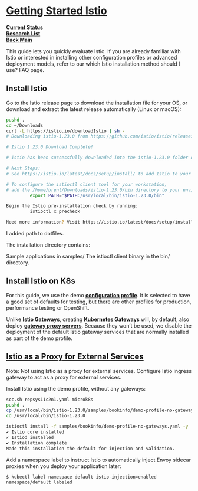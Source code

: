 # **[Getting Started Istio](https://istio.io/latest/docs/setup/getting-started/)**

**[Current Status](../../../development/status/weekly/current_status.md)**\
**[Research List](../../../research/research_list.md)**\
**[Back Main](../../../README.md)**

This guide lets you quickly evaluate Istio. If you are already familiar with Istio or interested in installing other configuration profiles or advanced deployment models, refer to our which Istio installation method should I use? FAQ page.

## Install Istio

Go to the Istio release page to download the installation file for your OS, or download and extract the latest release automatically (Linux or macOS):

```bash
pushd .
cd ~/Downloads
curl -L https://istio.io/downloadIstio | sh -
# Downloading istio-1.23.0 from https://github.com/istio/istio/releases/download/1.23.0/istio-1.23.0-linux-amd64.tar.gz ...

# Istio 1.23.0 Download Complete!

# Istio has been successfully downloaded into the istio-1.23.0 folder on your system.

# Next Steps:
# See https://istio.io/latest/docs/setup/install/ to add Istio to your Kubernetes cluster.

# To configure the istioctl client tool for your workstation,
# add the /home/brent/Downloads/istio-1.23.0/bin directory to your environment path variable with:
         export PATH="$PATH:/usr/local/bin/istio-1.23.0/bin"

Begin the Istio pre-installation check by running:
         istioctl x precheck 

Need more information? Visit https://istio.io/latest/docs/setup/install/ 

```

I added path to dotfiles.

The installation directory contains:

Sample applications in samples/
The istioctl client binary in the bin/ directory.

## Install Istio on K8s

For this guide, we use the demo **[configuration profile](https://istio.io/latest/docs/setup/additional-setup/config-profiles/)**. It is selected to have a good set of defaults for testing, but there are other profiles for production, performance testing or OpenShift.

Unlike **[Istio Gateways](https://istio.io/latest/docs/concepts/traffic-management/#gateways)**, creating **[Kubernetes Gateways](https://gateway-api.sigs.k8s.io/api-types/gateway/)** will, by default, also deploy **[gateway proxy servers](https://istio.io/latest/docs/tasks/traffic-management/ingress/gateway-api/#automated-deployment)**. Because they won’t be used, we disable the deployment of the default Istio gateway services that are normally installed as part of the demo profile.

## **[Istio as a Proxy for External Services](https://istio.io/latest/blog/2019/proxy/)**  

Note: Not using Istio as a proxy for external services.
Configure Istio ingress gateway to act as a proxy for external services.

Install Istio using the demo profile, without any gateways:

```bash
scc.sh repsys11c2n1.yaml microk8s 
pushd .
cp /usr/local/bin/istio-1.23.0/samples/bookinfo/demo-profile-no-gateways.yaml ~/src/repsys/research/a_l/istio 
cd /usr/local/bin/istio-1.23.0

istioctl install -f samples/bookinfo/demo-profile-no-gateways.yaml -y
✔ Istio core installed
✔ Istiod installed
✔ Installation complete
Made this installation the default for injection and validation.
```

Add a namespace label to instruct Istio to automatically inject Envoy sidecar proxies when you deploy your application later:

```bash
$ kubectl label namespace default istio-injection=enabled
namespace/default labeled
```
